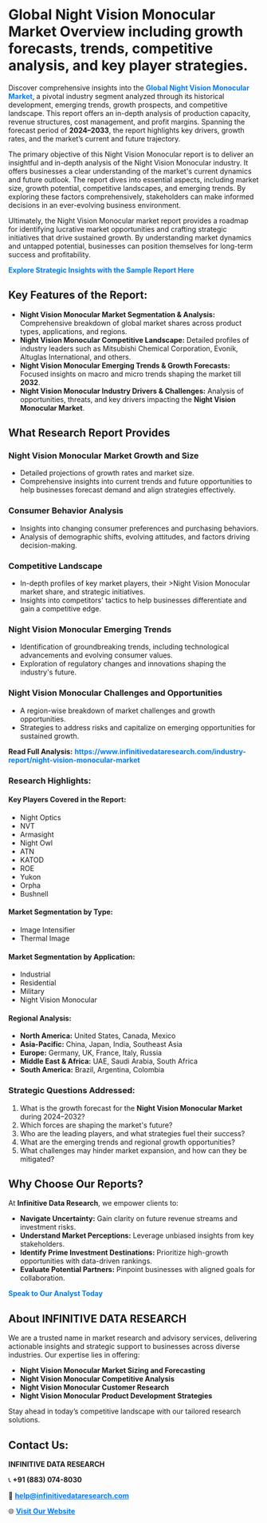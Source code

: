 <h1>Global Night Vision Monocular Market Overview including growth forecasts, trends, competitive analysis, and key player strategies.</h1>
<p>
Discover comprehensive insights into the 
<a href="https://www.infinitivedataresearch.com/industry-report/night-vision-monocular-market" rel="dofollow" style="color: #007BFF; text-decoration: none;"><strong>Global Night Vision Monocular Market</strong></a>, a pivotal industry segment analyzed through its historical development, emerging trends, growth prospects, and competitive landscape. This report offers an in-depth analysis of production capacity, revenue structures, cost management, and profit margins. Spanning the forecast period of <strong>2024–2033</strong>, the report highlights key drivers, growth rates, and the market’s current and future trajectory.
</p>
<p>
The primary objective of this Night Vision Monocular report is to deliver an insightful and in-depth analysis of the Night Vision Monocular industry. It offers businesses a clear understanding of the market's current dynamics and future outlook. The report dives into essential aspects, including market size, growth potential, competitive landscapes, and emerging trends. By exploring these factors comprehensively, stakeholders can make informed decisions in an ever-evolving business environment.
</p>
<p>
Ultimately, the Night Vision Monocular market report provides a roadmap for identifying lucrative market opportunities and crafting strategic initiatives that drive sustained growth. By understanding market dynamics and untapped potential, businesses can position themselves for long-term success and profitability.
</p>
<p>
<a href="https://www.infinitivedataresearch.com/request-sample/reportId=102394" style="color: #007BFF; text-decoration: none;"><strong>Explore Strategic Insights with the Sample Report Here</strong></a>
</p>

<h2>Key Features of the Report:</h2>
<ul>
<li><strong>Night Vision Monocular Market Segmentation & Analysis:</strong> Comprehensive breakdown of global market shares across product types, applications, and regions.</li>
<li><strong>Night Vision Monocular Competitive Landscape:</strong> Detailed profiles of industry leaders such as Mitsubishi Chemical Corporation, Evonik, Altuglas International, and others.</li>
<li><strong>Night Vision Monocular Emerging Trends & Growth Forecasts:</strong> Focused insights on macro and micro trends shaping the market till <strong>2032</strong>.</li>
<li><strong>Night Vision Monocular Industry Drivers & Challenges:</strong> Analysis of opportunities, threats, and key drivers impacting the <strong>Night Vision Monocular Market</strong>.</li>
</ul>

<h2>What Research Report Provides</h2>
<h3>Night Vision Monocular Market Growth and Size</h3>
<ul>
<li>Detailed projections of growth rates and market size.</li>
<li>Comprehensive insights into current trends and future opportunities to help businesses forecast demand and align strategies effectively.</li>
</ul>

<h3>Consumer Behavior Analysis</h3>
<ul>
<li>Insights into changing consumer preferences and purchasing behaviors.</li>
<li>Analysis of demographic shifts, evolving attitudes, and factors driving decision-making.</li>
</ul>

<h3>Competitive Landscape</h3>
<ul>
<li>In-depth profiles of key market players, their >Night Vision Monocular market share, and strategic initiatives.</li>
<li>Insights into competitors' tactics to help businesses differentiate and gain a competitive edge.</li>
</ul>

<h3>Night Vision Monocular Emerging Trends</h3>
<ul>
<li>Identification of groundbreaking trends, including technological advancements and evolving consumer values.</li>
<li>Exploration of regulatory changes and innovations shaping the industry's future.</li>
</ul>

<h3>Night Vision Monocular Challenges and Opportunities</h3>
<ul>
<li>A region-wise breakdown of market challenges and growth opportunities.</li>
<li>Strategies to address risks and capitalize on emerging opportunities for sustained growth.</li>
</ul>
<p><strong>Read Full Analysis:</strong> <a href="https://www.infinitivedataresearch.com/industry-report/night-vision-monocular-market" rel="dofollow" style="color: #007BFF; text-decoration: none;"><strong>https://www.infinitivedataresearch.com/industry-report/night-vision-monocular-market</strong></a></p>
<h3>Research Highlights:</h3>
<h4>Key Players Covered in the Report:</h4>
<ul><li>Night Optics</li><li>NVT</li><li>Armasight</li><li>Night Owl</li><li>ATN</li><li>KATOD</li><li>ROE</li><li>Yukon</li><li>Orpha</li><li>Bushnell</li></ul>
<h4>Market Segmentation by Type:</h4>
<ul><li>Image Intensifier</li><li>Thermal Image</li></ul>
<h4>Market Segmentation by Application:</h4>
<ul><li>Industrial</li><li>Residential</li><li>Military</li><li>Night Vision Monocular</li></ul>

<h4>Regional Analysis:</h4>
<ul>
<li><strong>North America:</strong> United States, Canada, Mexico</li>
<li><strong>Asia-Pacific:</strong> China, Japan, India, Southeast Asia</li>
<li><strong>Europe:</strong> Germany, UK, France, Italy, Russia</li>
<li><strong>Middle East & Africa:</strong> UAE, Saudi Arabia, South Africa</li>
<li><strong>South America:</strong> Brazil, Argentina, Colombia</li>
</ul>

<h3>Strategic Questions Addressed:</h3>
<ol>
<li>What is the growth forecast for the <strong>Night Vision Monocular Market</strong> during 2024–2032?</li>
<li>Which forces are shaping the market's future?</li>
<li>Who are the leading players, and what strategies fuel their success?</li>
<li>What are the emerging trends and regional growth opportunities?</li>
<li>What challenges may hinder market expansion, and how can they be mitigated?</li>
</ol>

<h2>Why Choose Our Reports?</h2>
<p>At <strong>Infinitive Data Research</strong>, we empower clients to:</p>
<ul>
<li><strong>Navigate Uncertainty:</strong> Gain clarity on future revenue streams and investment risks.</li>
<li><strong>Understand Market Perceptions:</strong> Leverage unbiased insights from key stakeholders.</li>
<li><strong>Identify Prime Investment Destinations:</strong> Prioritize high-growth opportunities with data-driven rankings.</li>
<li><strong>Evaluate Potential Partners:</strong> Pinpoint businesses with aligned goals for collaboration.</li>
</ul>
<p><a href="https://www.infinitivedataresearch.com/industry-report/night-vision-monocular-market" rel="dofollow" style="color: #007BFF; text-decoration: none;"><strong>Speak to Our Analyst Today</strong></a></p>

<h2>About INFINITIVE DATA RESEARCH</h2>
<p>We are a trusted name in market research and advisory services, delivering actionable insights and strategic support to businesses across diverse industries. Our expertise lies in offering:</p>
<ul>
<li><strong>Night Vision Monocular Market Sizing and Forecasting</strong></li>
<li><strong>Night Vision Monocular Competitive Analysis</strong></li>
<li><strong>Night Vision Monocular Customer Research</strong></li>
<li><strong>Night Vision Monocular Product Development Strategies</strong></li>
</ul>
<p>Stay ahead in today’s competitive landscape with our tailored research solutions.</p>

<h2>Contact Us:</h2>
<p><strong>INFINITIVE DATA RESEARCH</strong></p>
<p>📞 <strong>+91 (883) 074-8030</strong></p>
<p>📧 <strong><a href="mailto:help@infinitivedataresearch.com" style="color: #007BFF;">help@infinitivedataresearch.com</a></strong></p>
<p>🌐 <strong><a href="https://www.infinitivedataresearch.com" rel="dofollow" style="color: #007BFF;">Visit Our Website</a></strong></p>